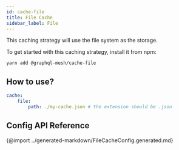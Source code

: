 ```yaml
---
id: cache-file
title: File Cache
sidebar_label: File
---
```


This caching strategy will use the file system as the storage.

To get started with this caching strategy, install it from npm:

```
yarn add @graphql-mesh/cache-file
```

## How to use?

```yml
cache:
    file: 
        path: ./my-cache.json # the extension should be .json
```

## Config API Reference

{@import ../generated-markdown/FileCacheConfig.generated.md}
